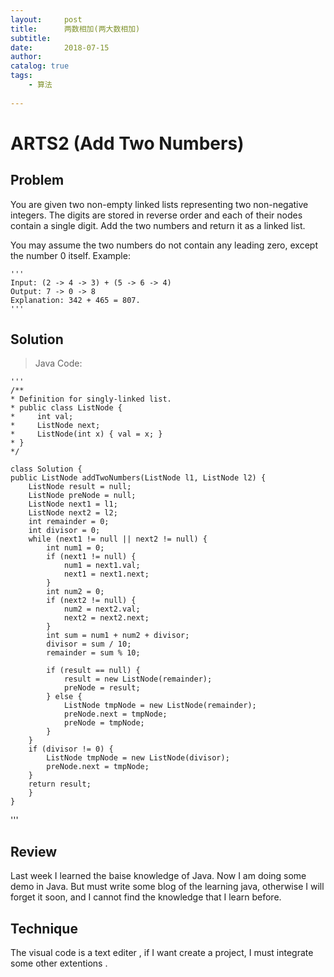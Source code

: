 ```yaml
---
layout:     post
title:      两数相加(两大数相加)
subtitle:   
date:       2018-07-15
author:     
catalog: true
tags:
	- 算法
    
---
```


# ARTS2 (Add Two Numbers)

## Problem

You are given two non-empty linked lists representing two non-negative integers. The digits are stored in reverse order and each of their nodes contain a single digit. Add the two numbers and return it as a linked list.

You may assume the two numbers do not contain any leading zero, except the number 0 itself.
Example:

    '''
    Input: (2 -> 4 -> 3) + (5 -> 6 -> 4)
    Output: 7 -> 0 -> 8
    Explanation: 342 + 465 = 807.
    '''

## Solution

> Java Code:

    '''
    /**
    * Definition for singly-linked list.
    * public class ListNode {
    *     int val;
    *     ListNode next;
    *     ListNode(int x) { val = x; }
    * }
    */

    class Solution {
    public ListNode addTwoNumbers(ListNode l1, ListNode l2) {
        ListNode result = null;
        ListNode preNode = null;
        ListNode next1 = l1;
        ListNode next2 = l2;
        int remainder = 0;
        int divisor = 0;
        while (next1 != null || next2 != null) {
            int num1 = 0;
            if (next1 != null) {
                num1 = next1.val;
                next1 = next1.next;
            }
            int num2 = 0;
            if (next2 != null) {
                num2 = next2.val;
                next2 = next2.next;
            }
            int sum = num1 + num2 + divisor;
            divisor = sum / 10;
            remainder = sum % 10;

            if (result == null) {
                result = new ListNode(remainder);
                preNode = result;
            } else {
                ListNode tmpNode = new ListNode(remainder);
                preNode.next = tmpNode;
                preNode = tmpNode;
            }
        }
        if (divisor != 0) {
            ListNode tmpNode = new ListNode(divisor);
            preNode.next = tmpNode;
        }
        return result;
        }
    }
'''

## Review

Last week I learned the baise knowledge of Java. Now I am doing some demo in Java.
But must write some blog of the learning java, otherwise  I will forget it soon, and I cannot find the knowledge that I learn before.

## Technique

The visual code is a text editer , if I want create a project, I must integrate some other extentions .
